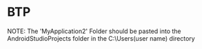 # BTP
NOTE: The 'MyApplication2' Folder should be pasted into the AndroidStudioProjects folder in the C:\Users\(user name) directory
